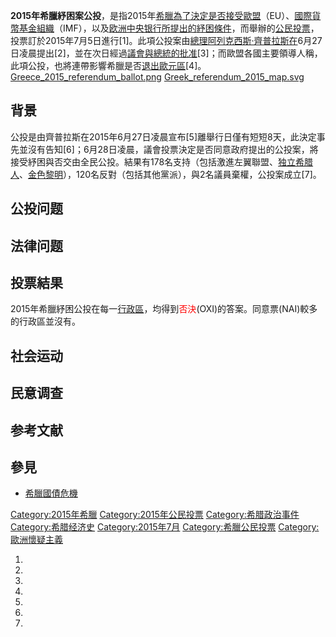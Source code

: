 **2015年希臘紓困案公投**，是指2015年[希臘為了決定是否接受](../Page/希臘.md "wikilink")[歐盟](../Page/歐盟.md "wikilink")（EU）、[國際貨幣基金組織](../Page/國際貨幣基金組織.md "wikilink")（IMF），以及[欧洲中央银行所提出的](../Page/欧洲中央银行.md "wikilink")[紓困條件](../Page/紓困.md "wikilink")，而舉辦的[公民投票](../Page/公民投票.md "wikilink")，投票訂於2015年7月5日進行\[1\]。此項公投案由[總理](../Page/希臘總理.md "wikilink")[阿列克西斯·齊普拉斯在](../Page/阿列克西斯·齊普拉斯.md "wikilink")6月27日凌晨提出\[2\]，並在次日經過[議會與](../Page/希腊议会.md "wikilink")[總統的批准](../Page/希腊总统.md "wikilink")\[3\]；而歐盟各國主要領導人稱，此項公投，也將連帶影響希臘是否[退出歐元區](../Page/希臘退出歐元區.md "wikilink")\[4\]。
[Greece_2015_referendum_ballot.png](https://zh.wikipedia.org/wiki/File:Greece_2015_referendum_ballot.png "fig:Greece_2015_referendum_ballot.png")
[Greek_referendum_2015_map.svg](https://zh.wikipedia.org/wiki/File:Greek_referendum_2015_map.svg "fig:Greek_referendum_2015_map.svg")

## 背景

公投是由齊普拉斯在2015年6月27日凌晨宣布\[5\]離舉行日僅有短短8天，此決定事先並沒有告知\[6\]；6月28日凌晨，議會投票決定是否同意政府提出的公投案，將接受紓困與否交由全民公投。結果有178名支持（包括激進左翼聯盟、[独立希腊人](../Page/独立希腊人.md "wikilink")、[金色黎明](../Page/金色黎明_\(政党\).md "wikilink")），120名反對（包括其他黨派），與2名議員棄權，公投案成立\[7\]。

## 公投问题

## 法律问题

## 投票結果

2015年希臘紓困公投在每一[行政區](../Page/希臘行政區劃.md "wikilink")，均得到<font color=red>否決</font>(OXI)的答案。同意票(NAI)較多的行政區並沒有。

## 社会运动

## 民意调查

## 参考文献

## 參見

  - [希臘國債危機](../Page/希臘國債危機.md "wikilink")

[Category:2015年希臘](https://zh.wikipedia.org/wiki/Category:2015年希臘 "wikilink")
[Category:2015年公民投票](https://zh.wikipedia.org/wiki/Category:2015年公民投票 "wikilink")
[Category:希腊政治事件](https://zh.wikipedia.org/wiki/Category:希腊政治事件 "wikilink")
[Category:希腊经济史](https://zh.wikipedia.org/wiki/Category:希腊经济史 "wikilink")
[Category:2015年7月](https://zh.wikipedia.org/wiki/Category:2015年7月 "wikilink")
[Category:希臘公民投票](https://zh.wikipedia.org/wiki/Category:希臘公民投票 "wikilink")
[Category:歐洲懷疑主義](https://zh.wikipedia.org/wiki/Category:歐洲懷疑主義 "wikilink")

1.

2.

3.

4.

5.
6.

7.